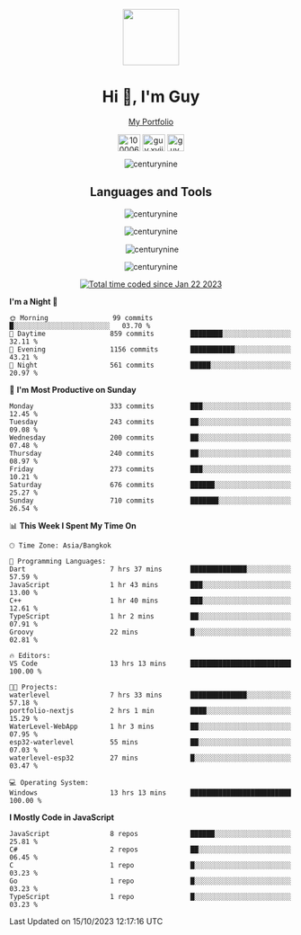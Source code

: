 
<p align="center"><a href="https://portfolio-nextjs-puce-omega.vercel.app/" traget="_blank"> <img src="https://user-images.githubusercontent.com/109062980/213915698-3e79c409-24f8-4471-a5f8-e7a842ad3a0a.gif" width="100" /> </a></p>
 
<h1 align="center">Hi 👋, I'm Guy</h1>
<p align="center"><a href="https://portfolio-nextjs-puce-omega.vercel.app/" traget="_blank"> My Portfolio </a></p>

<p align="center">
<a href="https://fb.com/100006608053988" target="blank"><img align="center" src="https://raw.githubusercontent.com/rahuldkjain/github-profile-readme-generator/master/src/images/icons/Social/facebook.svg" alt="100006608053988" height="30" width="40" /></a>
<a href="https://instagram.com/guy.xvii" target="blank"><img align="center" src="https://raw.githubusercontent.com/rahuldkjain/github-profile-readme-generator/master/src/images/icons/Social/instagram.svg" alt="guy.xvii" height="30" width="40" /></a>
<a href="mailto:lowlifeix@gmail.com" target="blank"><img align="center" src="https://user-images.githubusercontent.com/109062980/226533395-e26b601f-4b8f-456f-affd-55dc944b4149.png" alt="guy.xvii" height="30" width="30" /></a>
 
</p>

<p align="center"> <img src="https://komarev.com/ghpvc/?username=centurynine&label=Profile%20views&color=0e75b6&style=for-the-badge" alt="centurynine" /> </p>

<h2 align="center">Languages and Tools</h3>

<!-- https://skillicons.dev/ -->
<p align="center">
<img src="https://skillicons.dev/icons?i=react,nodejs,tailwind,mongodb,html,css,js,bootstrap,jquery,cloudflare,php,java,cpp,py,dart,flutter,firebase,androidstudio,git,github,linux,mysql,postman,nginx,express" alt="centurynine" /> 
</p>
 
<p align="center"><img align="center" src="https://github-readme-stats-sigma-five.vercel.app/api/top-langs?username=centurynine&show_icons=true&locale=en&layout=compact&theme=" alt="centurynine" /></p>

<p align="center">&nbsp;<img align="center" src="https://github-readme-stats-sigma-five.vercel.app/api?username=centurynine&show_icons=true&locale=en&theme=" alt="centurynine" /></p>

<p align="center"><img align="center" src="https://github-readme-streak-stats.herokuapp.com/?user=centurynine&theme=" alt="centurynine" /></p>
<p align="center">
<a href="https://wakatime.com/@9ded98d1-6308-4a11-a75a-63f31fdc4e7a"><img src="https://wakatime.com/badge/user/9ded98d1-6308-4a11-a75a-63f31fdc4e7a.svg" alt="Total time coded since Jan 22 2023" /></a>
  
<!--START_SECTION:waka-->
**I'm a Night 🦉** 

```text
🌞 Morning                99 commits          █░░░░░░░░░░░░░░░░░░░░░░░░   03.70 % 
🌆 Daytime                859 commits         ████████░░░░░░░░░░░░░░░░░   32.11 % 
🌃 Evening                1156 commits        ███████████░░░░░░░░░░░░░░   43.21 % 
🌙 Night                  561 commits         █████░░░░░░░░░░░░░░░░░░░░   20.97 % 
```
📅 **I'm Most Productive on Sunday** 

```text
Monday                   333 commits         ███░░░░░░░░░░░░░░░░░░░░░░   12.45 % 
Tuesday                  243 commits         ██░░░░░░░░░░░░░░░░░░░░░░░   09.08 % 
Wednesday                200 commits         ██░░░░░░░░░░░░░░░░░░░░░░░   07.48 % 
Thursday                 240 commits         ██░░░░░░░░░░░░░░░░░░░░░░░   08.97 % 
Friday                   273 commits         ███░░░░░░░░░░░░░░░░░░░░░░   10.21 % 
Saturday                 676 commits         ██████░░░░░░░░░░░░░░░░░░░   25.27 % 
Sunday                   710 commits         ███████░░░░░░░░░░░░░░░░░░   26.54 % 
```


📊 **This Week I Spent My Time On** 

```text
🕑︎ Time Zone: Asia/Bangkok

💬 Programming Languages: 
Dart                     7 hrs 37 mins       ██████████████░░░░░░░░░░░   57.59 % 
JavaScript               1 hr 43 mins        ███░░░░░░░░░░░░░░░░░░░░░░   13.00 % 
C++                      1 hr 40 mins        ███░░░░░░░░░░░░░░░░░░░░░░   12.61 % 
TypeScript               1 hr 2 mins         ██░░░░░░░░░░░░░░░░░░░░░░░   07.91 % 
Groovy                   22 mins             █░░░░░░░░░░░░░░░░░░░░░░░░   02.81 % 

🔥 Editors: 
VS Code                  13 hrs 13 mins      █████████████████████████   100.00 % 

🐱‍💻 Projects: 
waterlevel               7 hrs 33 mins       ██████████████░░░░░░░░░░░   57.18 % 
portfolio-nextjs         2 hrs 1 min         ████░░░░░░░░░░░░░░░░░░░░░   15.29 % 
WaterLevel-WebApp        1 hr 3 mins         ██░░░░░░░░░░░░░░░░░░░░░░░   07.95 % 
esp32-waterlevel         55 mins             ██░░░░░░░░░░░░░░░░░░░░░░░   07.03 % 
waterlevel-esp32         27 mins             █░░░░░░░░░░░░░░░░░░░░░░░░   03.47 % 

💻 Operating System: 
Windows                  13 hrs 13 mins      █████████████████████████   100.00 % 
```

**I Mostly Code in JavaScript** 

```text
JavaScript               8 repos             ██████░░░░░░░░░░░░░░░░░░░   25.81 % 
C#                       2 repos             ██░░░░░░░░░░░░░░░░░░░░░░░   06.45 % 
C                        1 repo              █░░░░░░░░░░░░░░░░░░░░░░░░   03.23 % 
Go                       1 repo              █░░░░░░░░░░░░░░░░░░░░░░░░   03.23 % 
TypeScript               1 repo              █░░░░░░░░░░░░░░░░░░░░░░░░   03.23 % 
```




 Last Updated on 15/10/2023 12:17:16 UTC
<!--END_SECTION:waka-->
  
</p>

